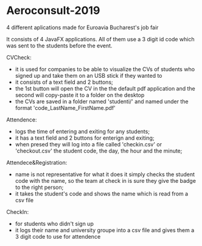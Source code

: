 # Aeroconsult-2019
4 different aplications made for Euroavia Bucharest's job fair


It consists of 4 JavaFX applications. All of them use a 3 digit id code which was sent to the students before the event.

CVCheck:
  - it is used for companies to be able to visualize the CVs of students who signed up and take them on an USB stick if they wanted to
  - it consists of a text field and 2 buttons;
  - the 1st button will open the CV in the the default pdf application and the second will copy-paste it to a folder on the desktop
  - the CVs are saved in a folder named 'studenti/' and named under the format 'code_LastName_FirstName.pdf'
  
  
Attendence:
  - logs the time of entering and exiting for any students;
  - it has a text field and 2 buttons for enterign and exiting;
  - when presed they will log into a file called 'checkin.csv' or 'checkout.csv' the student code, the day, the hour and the minute;
  
Attendece&Registration:
  - name is not representative for what it does it simply checks the student code with the name, so the team at check in is sure they give the badge to the right person;
  - it takes the student's code and shows the name which is read from a csv file
  
CheckIn:
  - for students who didn't sign up 
  - it logs their name and university groupe into a csv file and gives them a 3 digit code to use for attendence
